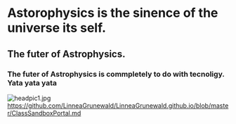 # Astorophysics is the sinence of the universe its self.
## The futer of Astrophysics.
### The futer of Astrophysics is commpletely to do with tecnoligy. Yata yata yata

![headpic1.jpg](Mattspics)
https://github.com/LinneaGrunewald/LinneaGrunewald.github.io/blob/master/ClassSandboxPortal.md

